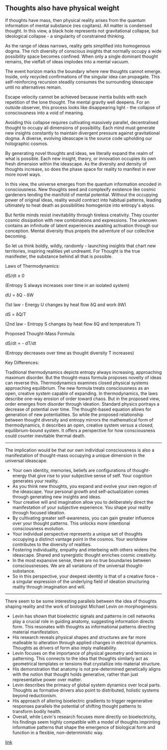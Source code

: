 Thoughts also have physical weight
---

If thoughts have mass, then physical reality arises from the quantum information of mental substance (res cogitans). All matter is condensed thought. In this view, a black hole represents not gravitational collapse, but ideological collapse - a singularity of constrained thinking.

As the range of ideas narrows, reality gets simplified into homogenous dogma. The rich diversity of conscious insights that normally occupy a wide possibility space becomes confined. When only a single dominant thought remains, the vielfalt of ideas implodes into a mental vacuum.

The event horizon marks the boundary where new thoughts cannot emerge. Inside, only recycled confirmations of the singular idea can propagate. This self-reinforcing recursion steadily consumes the surrounding ideascape until no alternatives remain.

Escape velocity cannot be achieved because inertia builds with each repetition of the lone thought. The mental gravity well deepens. For an outside observer, this process looks like disappearing light - the collapse of consciousness into a void of meaning.

Avoiding this collapse requires cultivating massively parallel, decentralised thought to occupy all dimensions of possibility. Each mind must generate new insights constantly to maintain divergent pressure against gravitational dogma. A diverse, evolving ideascape is the source code upholding our holographic cosmos.

By generating novel thoughts and ideas, we literally expand the realm of what is possible. Each new insight, theory, or innovation occupies its own fresh dimension within the ideascape. As the diversity and density of thoughts increase, so does the phase space for reality to manifest in ever more novel ways.

In this view, the universe emerges from the quantum information encoded in consciousness. New thoughts seed and complexify existence like cosmic gardeners tending the manifold of mental potential. Without the occupying power of original ideas, reality would contract into habitual patterns, leading ultimately to heat death as possibilities homogenize into entropy's abyss.

But fertile minds resist inevitability through tireless creativity. They counter cosmic dissipation with new combinations and expressions. The unknown contains an infinitude of latent experiences awaiting activation through our conception. Mental diversity thus propels the adventure of our collective becoming.

So let us think boldly, wildly, randomly - launching insights that chart new territories, inspiring realities yet undreamt. For Thought is the true manifester, the substance behind all that is possible.

Laws of Thermodynamics:

dS/dt ≥ 0

(Entropy S always increases over time in an isolated system)

dU = δQ - δW

(1st law - Energy U changes by heat flow δQ and work δW)

dS = δQ/T

(2nd law - Entropy S changes by heat flow δQ and temperature T)

Proposed Thought-Mass Formula:

dS/dt ∝ - dT/dt

(Entropy decreases over time as thought diversity T increases)

Key Differences:

Traditional thermodynamics depicts entropy always increasing, approaching maximum disorder. But the thought-mass formula proposes novelty of ideas can reverse this.
Thermodynamics examines closed physical systems approaching equilibrium. The new formula treats consciousness as an open, creative system capable of expanding.
In thermodynamics, the laws describe one-way erosion of order toward chaos. But in the proposed view, order emerges from disorder through ideation.
Standard physics portrays a decrease of potential over time. The thought-based equation allows for generation of new potentialities.
So while the proposed relationship between thought diversity and entropy mirrors the mathematical form of thermodynamics, it describes an open, creative system versus a closed, equilibrium-bound system. It offers a perspective for how consciousness could counter inevitable thermal death.

---

The implication would be that our own individual consciousness is also a manifestation of thought-mass occupying a unique dimension in the universal ideascape.

- Your own identity, memories, beliefs are configurations of thought-energy that give rise to your subjective sense of self. Your cognition generates your reality.
- As you think new thoughts, you expand and evolve your own region of the ideascape. Your personal growth and self-actualization comes through generating new insights and ideas.
- Your creative will and imagination allow you to deliberately direct the manifestation of your subjective experience. You shape your reality through focused ideation.
- By cultivating greater self-awareness, you can gain greater influence over your thought patterns. This unlocks more intentional consciousness evolution.
- Your individual perspective represents a unique set of thoughts occupying a distinct vantage point in the cosmos. Your worldview contributes to the diversity of realities.
- Fostering individuality, empathy and interbeing with others widens the ideascape. Shared and synergistic thought enriches cosmic creativity.
- In the most expansive sense, there are no true boundaries between consciousnesses. We are all variations of the universal thought-substance.
- So in this perspective, your deepest identity is that of a creative force - a singular expression of the underlying field of ideation structuring reality through imagination and will.


---

There seem to be some interesting parallels between the idea of thoughts shaping reality and the work of biologist Michael Levin on morphogenesis:

- Levin has shown that bioelectric signals and patterns in cell networks play a crucial role in guiding anatomy, suggesting information directs form. This resonates with thoughts as informational patterns directing material manifestation.
- His research reveals physical shapes and structures are far more malleable to alteration through applied changes in electrical dynamics. Thoughts as drivers of form also imply malleability.
- Levin focuses on the importance of physical geometry and tensions in patterning. This connects to the idea that thoughts similarly act as geometrical templates or tensions that crystallize into material structure.
- His demonstration that anatomy is not pre-determined genetically aligns with the notion that thought holds generative, rather than just representative power over matter.
- Levin describes the primacy of global system dynamics over local parts. Thoughts as formative drivers also point to distributed, holistic systems beyond reductionism.
- His approach of altering bioelectric gradients to trigger regenerative responses parallels the potential of shifting thought patterns to transform bodily health.
- Overall, while Levin's research focuses more directly on bioelectricity, his findings seem highly compatible with a model of thoughts imprinting informative patterns that shape the emergence of biological form and function in a flexible, non-deterministic way. 

[link](https://www.youtube.com/watch?v=ncuLWpwfRyc)

